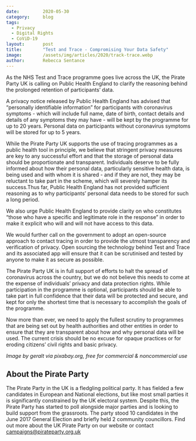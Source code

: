 ```yaml
---
date:         2020-05-30
category:     blog
tags:
  - Privacy
  - Digital Rights
  - CoViD-19
layout:       post
title:        "Test and Trace - Compromising Your Data Safety"
image:        /assets/img/articles/2020/track-trace.webp
author:       Rebecca Sentance
---
```


As the NHS Test and Trace programme goes live across the UK, the Pirate Party UK is calling on Public Health England to clarify the reasoning behind the prolonged retention of participants’ data.

A privacy notice released by Public Health England has advised that “personally identifiable information” for participants with coronavirus symptoms - which will include full name, date of birth, contact details and details of any symptoms they may have - will be kept by the programme for up to 20 years. Personal data on participants without coronavirus symptoms will be stored for up to 5 years.

While the Pirate Party UK supports the use of tracing programmes as a public health tool in principle, we believe that stringent privacy measures are key to any successful effort and that the storage of personal data should be proportionate and transparent. Individuals deserve to be fully informed about how their personal data, particularly sensitive health data, is being used and with whom it is shared - and if they are not, they may be reluctant to take part in the scheme, which will severely hamper its success.Thus far, Public Health England has not provided sufficient reasoning as to why participants’ personal data needs to be stored for such a long period.

We also urge Public Health England to provide clarity on who constitutes “those who have a specific and legitimate role in the response” in order to make it explicit who will and will not have access to this data.

We would further call on the government to adopt an open-source approach to contact tracing in order to provide the utmost transparency and verification of privacy. Open sourcing the technology behind Test and Trace and its associated app will ensure that it can be scrutinised and tested by anyone to make it as secure as possible.

The Pirate Party UK is in full support of efforts to halt the spread of coronavirus across the country, but we do not believe this needs to come at the expense of individuals’ privacy and data protection rights. While participation in the programme is optional, participants should be able to take part in full confidence that their data will be protected and secure, and kept for only the shortest time that is necessary to accomplish the goals of the programme.

Now more than ever, we need to apply the fullest scrutiny to programmes that are being set out by health authorities and other entities in order to ensure that they are transparent about how and why personal data will be used. The current crisis should be no excuse for opaque practices or for eroding citizens’ civil rights and basic privacy.

*Image by geralt via pixabay.org, free for commercial & noncommercial use*

## About the Pirate Party ##

The Pirate Party in the UK is a fledgling political party. It has fielded a few candidates in European and National elections, but like most small parties it is significantly constrained by the UK electoral system. Despite this, the Pirate Party has started to poll alongside major parties and is looking to build support from the grassroots. The party stood 10 candidates in the June 2017 General Election and briefly held 2 community councillors.
Find out more about the UK Pirate Party on our website or contact campaigns@pirateparty.org.uk

